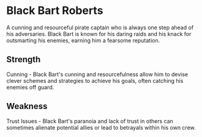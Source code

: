 # Black Bart Roberts

A cunning and resourceful pirate captain who is always one step ahead of his adversaries. Black Bart is known for his daring raids and his knack for outsmarting his enemies, earning him a fearsome reputation.

## Strength

Cunning - Black Bart's cunning and resourcefulness allow him to devise clever schemes and strategies to achieve his goals, often catching his enemies off guard.

## Weakness

Trust Issues - Black Bart's paranoia and lack of trust in others can sometimes alienate potential allies or lead to betrayals within his own crew.
